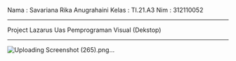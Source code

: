Nama  : Savariana Rika Anugrahaini
Kelas : TI.21.A3
Nim   : 312110052
***********************************
Project Lazarus
Uas Pemprograman Visual (Dekstop)
**********************************

![Uploading Screenshot (265).png…]()

